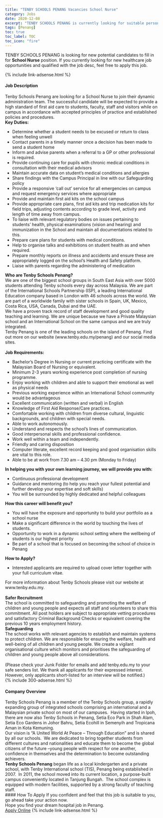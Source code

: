 ```yaml
---
title: "TENBY SCHOOLS PENANG Vacancies School Nurse" 
category: Jobs 
date: 2020-12-08 
excerpt: "TENBY SCHOOLS PENANG is currently looking for suitable person to fill in the School Nurse which positioned at Penang" 
tags: [Penang] 
toc: true 
toc_label: TOC 
toc_icon: "fire" 
--- 
```


<p>TENBY SCHOOLS PENANG is looking for new potential candidates to fill in for <b>School Nurse</b> position. If you currently looking for new healthcare job opportunities and qualified with the job desc, feel free to apply this job.
</p>{% include link-adsense.html %} 
<div><div><div><h4>Job Description</h4></div></div><div><div><span><div><div>Tenby Schools Penang are looking for a School Nurse to join their dynamic administration team. The successful candidate will be expected to provide a high standard of first aid care to students, faculty, staff and visitors while on campus in accordance with accepted principles of practice and established policies and procedures.</div><div><strong>Key Duties:</strong></div><ul><li>Determine whether a student needs to be excused or return to class when feeling unwell</li><li>Contact parents in a timely manner once a decision has been made to send a student home</li><li>Inform and advise parents when a referral to a GP or other professional is required.</li><li>Provide continuing care for pupils with chronic medical conditions in consultation with their medical advisors</li><li>Maintain accurate data on student&#8217;s medical conditions and allergies</li><li>Share findings with the Campus Principal in line with our Safeguarding policy</li><li>Provide a responsive &#8216;call out&#8217; service for all emergencies on campus and request emergency services where appropriate</li><li>Provide and maintain first aid kits on the school campus</li><li>Provide appropriate care plans, first aid kits and trip medication kits for field trips, adjusting contents according to grade level, activity and length of time away from campus.</li><li>To liaise with relevant regulatory bodies on issues pertaining to students&#8217; health, physical examinations (vision and hearing) and immunization in the School and maintain all documentations related to this.</li><li>Prepare care plans for students with medical conditions.</li><li>Help to organise talks and exhibitions on student health as and when required.</li><li>Prepare monthly reports on illness and accidents and ensure these are appropriately logged on the school&#8217;s Health and Safety platform.</li><li>Liaise with parents regarding the administering of medication</li></ul><div><div><strong>Who are Tenby Schools Penang?</strong></div><div>We are one of the biggest school groups in South East Asia with over 5000 students attending Tenby schools every day across Malaysia. We are part of the International Schools Partnership (ISP), a leading International Education company based in London with 46 schools across the world. We are part of a worldwide family with sister schools in Spain, UK, Mexico, Costa Rica, USA, Canada, Dubai and the UAE.</div><div>We have a proven track record of staff development and good quality teaching and learning. We are unique because we have a Private Malaysian school and an International School on the same campus and we are truly integrated.</div><div>Tenby Penang is one of the leading schools on the island of Penang. Find out more on our website (www.tenby.edu.my/penang) and our social media sites.</div><br><strong>Job Requirements:</strong><ul><li>Bachelor&#8217;s Degree in Nursing or current practicing certificate with the Malaysian Board of Nursing or equivalent.</li><li>Minimum 2-3 years working experience post completion of nursing programme.</li><li>Enjoy working with children and able to support their emotional as well as physical needs</li><li>Previous working experience within an International School community would be advantageous</li><li>Excellent communication (written and verbal) in English</li><li>Knowledge of First Aid Response/Care practices.</li><li>Comfortable working with children from diverse cultural, linguistic backgrounds, and children with special needs.</li><li>Able to work autonomously.</li><li>Understand and respects the school&#8217;s lines of communication.</li><li>Good interpersonal skills and professional confidence.</li><li>Work well within a team and independently.</li><li>Friendly and caring disposition</li><li>Computer literate, excellent record keeping and good organisation skills are vital to this role.</li><li>Able to be at work from 7.30 am &#8211; 4.30 pm (Monday to Friday)</li></ul><strong>In helping you with your own learning journey, we will provide you with:</strong><ul><li>Continuous professional development</li><li>Guidance and mentoring (to help you reach your fullest potential and further develop your expertise and soft skills)</li><li>You will be surrounded by highly dedicated and helpful colleagues</li></ul><strong>How this career will benefit you?</strong><ul><li>You will have the exposure and opportunity to build your portfolio as a school nurse</li><li>Make a significant difference in the world by touching the lives of students.</li><li>Opportunity to work in a dynamic school setting where the wellbeing of students is our highest priority</li><li>Be part of a school that is focused on becoming the school of choice in Penang</li></ul><strong>How to Apply?</strong><ul><li>Interested applicants are required to upload cover letter together with your full curriculum vitae.</li></ul><div>For more information about Tenby Schools please visit our website at www.tenby.edu.my.</div><div><br><strong>Safer Recruitment</strong><br>The school is committed to safeguarding and promoting the welfare of children and young people and expects all staff and volunteers to share this commitment. All post holders are subject to appropriate vetting procedures and satisfactory Criminal Background Checks or equivalent covering the previous 10 years employment history.</div><div><strong>Safeguarding</strong><br>The school works with relevant agencies to establish and maintain systems to protect children. We are responsible for ensuring the welfare, health and well-being of all children and young people. We create a vigilant organisational culture which monitors and prioritises the safeguarding of children and young people above all considerations.</div><div><br>(Please check your Junk Folder for emails and add tenby.edu.my to your safe senders list. We thank all applicants for their expressed interest. However, only applicants short-listed for an interview will be notified.)</div></div></div></span></div></div></div> 
{% include 300-adsense.html %} 
<div><div><div><h4>Company Overview</h4></div></div><div><div><span><div><div>
<div>
		Tenby Schools Penang is a member of the Tenby Schools group, a rapidly expanding group of integrated schools comprising an international and a Malaysian private school on most of our campuses.&#160; Having started in Ipoh, there are now also Tenby Schools in Penang, Setia Eco Park in Shah Alam, Setia Eco Gardens in Johor Bahru, Setia Ecohill in Semenyih and Tropicana Aman in Kota Kemuning.</div>
<div>
		Our vision is &#8220;A United World At Peace &#8211; Through Education&#8221; and is shared by all our schools.&#160; We are dedicated to bring together students from different cultures and nationalities and educate them to become the global citizens of the future &#8211;young people with respect for one another, confidence in themselves and the determination to become outstanding achievers.</div>
<div>
<strong>Tenby Schools Penang</strong> began life as a local kindergarten and a private school, with Tenby International school (TIS), Penang being established in 2007.&#160; In 2011, the school moved into its current location, a purpose-built campus conveniently located in Tanjung Bungah.&#160; The school complex is equipped with modern facilities, supported by a strong faculty of teaching staff.</div>
</div></div></span></div></div></div> 
#### How To Apply 
If you confident and feel that this job is suitable to you, go ahead take your action now. <br/> 
Hope you find your dream hospital job in Penang. <br/> 
<a href="https://www.jobstreet.com.my/en/job/school-nurse-4438915?jobId=jobstreet-my-job-4438915&sectionRank=14&token=0~36fee318-d726-4516-9aa5-850339418dae&fr=SRP%20View%20In%20New%20Ta" class="btn btn--warning" target="_blank" rel="nofollow noopenner">Apply Online</a> 
{% include link-adsense.html %} 